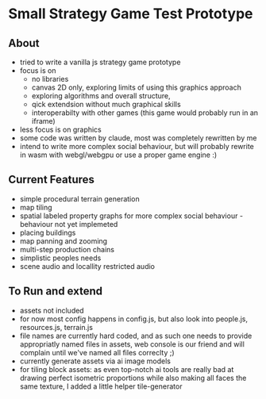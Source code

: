 # Small Strategy Game Test Prototype

## About
- tried to write a vanilla js strategy game prototype
- focus is on 
    - no libraries
    - canvas 2D only, exploring limits of using this graphics approach
    - exploring algorithms and overall structure, 
    - qick extendsion without much graphical skills
    - interoperabilty with other games (this game would probably run in an iframe)
- less focus is on graphics
- some code was written by claude, most was completely rewritten by me
- intend to write more complex social behaviour, but will probably rewrite in wasm with webgl/webgpu or use a proper game engine :) 

## Current Features
- simple procedural terrain generation
- map tiling
- spatial labeled property graphs for more complex social behaviour - behaviour not yet implemeted
- placing buildings
- map panning and zooming
- multi-step production chains
- simplistic peoples needs
- scene audio and locallity restricted audio

## To Run and extend
- assets not included
- for now most config happens in config.js, but also look into people.js, resources.js, terrain.js
- file names are currently hard coded, and as such one needs to provide appropriatly named files in assets, web console is our friend and will complain until we've named all files correclty ;)
- currently generate assets via ai image models
- for tiling block assets: as even top-notch ai tools are really bad at drawing perfect isometric proportions while also making all faces the same texture, I added a little helper tile-generator
